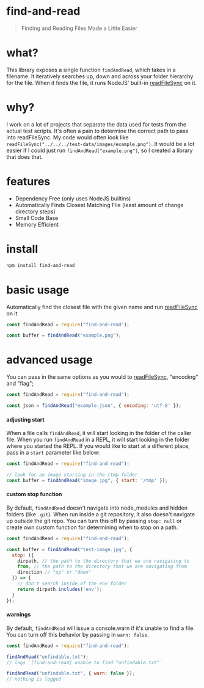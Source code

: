 # find-and-read
> Finding and Reading Files Made a Little Easier

# what?
This library exposes a single function `findAndRead`, which takes in a filename.
It iteratively searches up, down and across your folder hierarchy for the file.
When it finds the file, it runs NodeJS' built-in [readFileSync](https://nodejs.org/api/fs.html#fs_fs_readfilesync_path_options) on it.

# why?
I work on a lot of projects that separate the data used for tests from the actual test scripts. It's often a pain to determine the correct path to pass into readFileSync. 
My code would often look like `readFileSync("../../../test-data/images/example.png")`.
It would be a lot easier if I could just run `findAndRead("example.png")`, so I created a library that does that.

# features
- Dependency Free (only uses NodeJS builtins)
- Automatically Finds Closest Matching File (least amount of change directory steps)
- Small Code Base
- Memory Efficient

# install
```bash
npm install find-and-read
```

# basic usage
Automatically find the closest file with the given name and run [readFileSync](https://nodejs.org/api/fs.html#fs_fs_readfilesync_path_options) on it
```javascript
const findAndRead = require("find-and-read");

const buffer = findAndRead("example.png");
```

# advanced usage
You can pass in the same options as you would to [readFileSync](https://nodejs.org/api/fs.html#fs_fs_readfilesync_path_options), "encoding" and "flag";
```js
const findAndRead = require("find-and-read");

const json = findAndRead("example.json", { encoding: 'utf-8' });
```

#### adjusting start
When a file calls `findAndRead`, it will start looking in the folder of the caller file.  When you run `findAndRead` in a REPL, it will start looking in the folder where you started the REPL.  If you would like to start at a different place, pass in a `start` parameter like below:
```js
const findAndRead = require("find-and-read");

// look for an image starting in the /tmp folder
const buffer = findAndRead("image.jpg", { start: '/tmp' });
```

#### custom stop function
By default, `findAndRead` doesn't navigate into node_modules and hidden folders (like `.git`).  When run inside a git repository, it also doesn't navigate up outside the git repo.  You can turn this off by passing `stop: null` or create own custom function for determining when to stop on a path.
```js
const findAndRead = require("find-and-read");

const buffer = findAndRead("test-image.jpg", {
  stop: ({
    dirpath, // the path to the directory that we are navigating to
    from, // the path to the directory that we are navigating from
    direction // "up" or "down"
  }) => {
    // don't search inside of the env folder
    return dirpath.includes('env');
  }
});
```

#### warnings
By default, `findAndRead` will issue a console.warn if it's unable to find a file.
You can turn off this behavior by passing in `warn: false`.
```js
const findAndRead = require("find-and-read");

findAndRead("unfindable.txt");
// logs `[find-and-read] unable to find "unfindable.txt"`

findAndRead("unfindable.txt", { warn: false });
// nothing is logged
```
